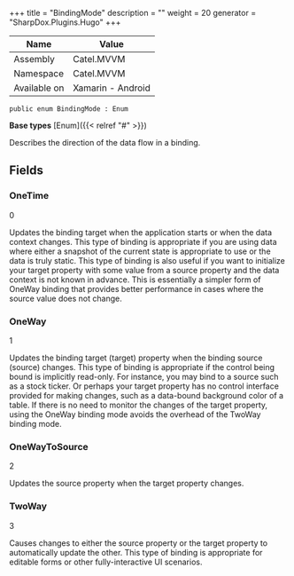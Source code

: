 

+++
title = "BindingMode" 
description = ""
weight = 20
generator = "SharpDox.Plugins.Hugo"
+++

Name|Value
---|---
Assembly|Catel.MVVM
Namespace|Catel.MVVM
Available on|Xamarin - Android

```
public enum BindingMode : Enum
```

**Base types**
[Enum]({{< relref "#" >}})

Describes the direction of the data flow in a binding.

## Fields

### OneTime

0

Updates the binding target when the application starts or when the data context changes. This type of binding is appropriate if you are using data where either a snapshot of the current state is appropriate to use or the data is truly static. This type of binding is also useful if you want to initialize your target property with some value from a source property and the data context is not known in advance. This is essentially a simpler form of OneWay binding that provides better performance in cases where the source value does not change.

### OneWay

1

Updates the binding target (target) property when the binding source (source) changes. This type of binding is appropriate if the control being bound is implicitly read-only. For instance, you may bind to a source such as a stock ticker. Or perhaps your target property has no control interface provided for making changes, such as a data-bound background color of a table. If there is no need to monitor the changes of the target property, using the OneWay binding mode avoids the overhead of the TwoWay binding mode.

### OneWayToSource

2

Updates the source property when the target property changes.

### TwoWay

3

Causes changes to either the source property or the target property to automatically update the other. This type of binding is appropriate for editable forms or other fully-interactive UI scenarios.

